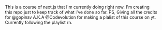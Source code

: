 This is a course of next.js that  I'm currently doing right now. I'm creating this repo just to keep track of what I've done so far.
PS, Giving all the credits for @gopinav A.K.A @Codevolution for making a plalist of this course on yt. Currently following the playlist rn.
